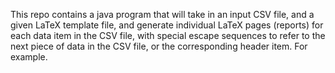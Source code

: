 This repo contains a java program that will take in an input CSV file, and a given LaTeX template file, and generate individual LaTeX pages (reports) for each data item in the CSV file, with special escape sequences to refer to the next piece of data in the CSV file, or the corresponding header item. For example.
